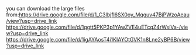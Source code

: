 you can download the large files from:https://drive.google.com/file/d/1_C3Ibjfl6SX0oy_Mqguv47BjPWzoAeau/view?usp=drive_link
https://drive.google.com/file/d/1qgtt5PKP3p1YAwZVE4uETcqZ4rWsiVa-/view?usp=drive_link
https://drive.google.com/file/d/1igAYAosT4i1KIAYOtGVK1n8Lne2yBP6B/view?usp=drive_link
